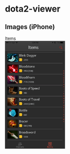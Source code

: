 # dota2-viewer
## Images (iPhone)
Items  
<img src="https://github.com/uti0mnia/dota2-viewer/blob/master/Snapshots/IMG_1079.png" alt="Items" style="width: 200px;"/>
